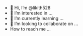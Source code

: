 - 👋 Hi, I’m @likith528
- 👀 I’m interested in ...
- 🌱 I’m currently learning ...
- 💞️ I’m looking to collaborate on ...
-  How to reach me ...

<!---
likith528/likith528 is a ✨ special ✨ repository because its `README.md` (this file) appears on your GitHub profile.
You can click the Preview link to take a look at your changes.
--->
